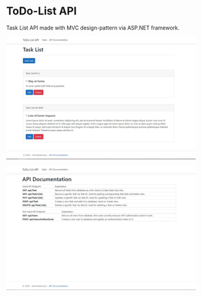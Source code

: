 # ToDo-List API
Task List API made with MVC design-pattern via ASP.NET framework.

![Task List](./todo-list-1.JPG)

![API Documentation](./todo-list-2.JPG)


